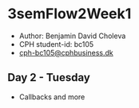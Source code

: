 # 3semFlow2Week1
- Author: Benjamin David Choleva
- CPH student-id: bc105
- cph-bc105@cphbusiness.dk


## Day 2 - Tuesday

* Callbacks and more

